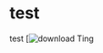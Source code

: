 # test
test
[![download Ting](https://raw.githubusercontent.com/Andy419/test/main/Release/EstimateTwoPointZero.vsto?raw=true "Download Setup.exe Install File")
